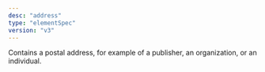 ```yaml
---
desc: "address"
type: "elementSpec"
version: "v3"
---
```


Contains a postal address, for example of a publisher, an organization, or an
individual.